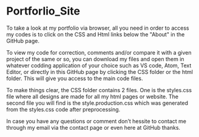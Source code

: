 # Portforlio_Site

To take a look at my portfolio via browser, all you need in order to access my codes is to click on the CSS and Html links below the "About" in the GitHub page.

To view my code for correction, comments and/or compare it with a given project of the same or so, you can download my files and open them in whatever codding application of your choice such as VS code, Atom, Text Editor, or directly in this GitHub page by clicking the CSS folder or the html folder. This will give you access to the main code files.

To make things clear, the CSS folder contains 2 files. One is the styles.css file where all designs are made for all my html pages or website. The second file you will find is the style.production.css which was generated from the styles.css code after preprocessing.

In case you have any questions or comment don’t  hessite to contact me through my email via the contact page or even here at GitHub thanks.
